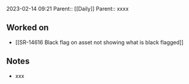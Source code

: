 2023-02-14 09:21
Parent:: [[Daily]] 
Parent:: xxxx





## Worked on

- [[SR-14616 Black flag on asset not showing what is black flagged]]

## Notes

- xxx





